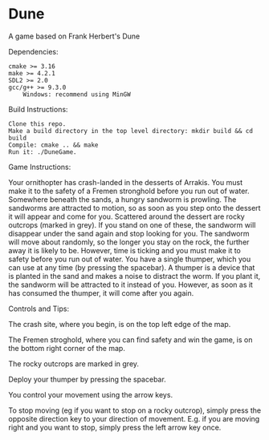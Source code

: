 # Dune

A game based on Frank Herbert's Dune


Dependencies:

    cmake >= 3.16
    make >= 4.2.1
    SDL2 >= 2.0
    gcc/g++ >= 9.3.0
        Windows: recommend using MinGW 


Build Instructions:

    Clone this repo.
    Make a build directory in the top level directory: mkdir build && cd build
    Compile: cmake .. && make
    Run it: ./DuneGame.

Game Instructions:

Your ornithopter has crash-landed in the desserts of Arrakis. You must make it to the safety of a Fremen stronghold before you run out of water. Somewhere beneath the sands, a hungry sandworm is prowling. The sandworms are attracted to motion, so as soon as you step onto the dessert it will appear and come for you. Scattered around the dessert are rocky outcrops (marked in grey). If you stand on one of these, the sandworm will disappear under the sand again and stop looking for you. The sandworm will move about randomly, so the longer you stay on the rock, the further away it is likely to be. However, time is ticking and you must make it to safety before you run out of water. You have a single thumper, which you can use at any time (by pressing the spacebar). A thumper is a device that is planted in the sand and makes a noise to distract the worm. If you plant it, the sandworm will be attracted to it instead of you. However, as soon as it has consumed the thumper, it will come after you again.


Controls and Tips:

The crash site, where you begin, is on the top left edge of the map.

The Fremen stroghold, where you can find safety and win the game, is on the bottom right corner of the map.

The rocky outcrops are marked in grey.

Deploy your thumper by pressing the spacebar.

You control your movement using the arrow keys.

To stop moving (eg if you want to stop on a rocky outcrop), simply press the opposite direction key to your direction of movement. E.g. if you are moving right and you want to stop, simply press the left arrow key once.


